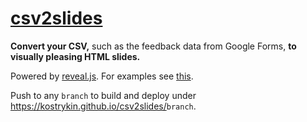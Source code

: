 # [csv2slides](#csv2slides)

**Convert your CSV,** such as the feedback data from Google Forms, **to visually pleasing HTML slides.**

Powered by [reveal.js](https://revealjs.com). For examples see [this](https://kostrykin.github.io/csv2slides/master/).

Push to any `branch` to build and deploy under <https://kostrykin.github.io/csv2slides/>`branch`.

